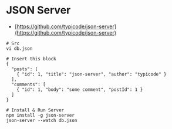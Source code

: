 # JSON Server

* [https://github.com/typicode/json-server](https://github.com/typicode/json-server)

```
# Src
vi db.json

# Insert this block
{
  "posts": [
    { "id": 1, "title": "json-server", "author": "typicode" }
  ],
  "comments": [
    { "id": 1, "body": "some comment", "postId": 1 }
  ]
}

# Install & Run Server
npm install -g json-server
json-server --watch db.json
```